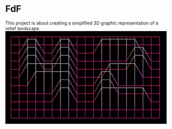 # FdF
This project is about creating a simplified 3D graphic representation of a relief landscape.
![My image](https://github.com/akulaiev/FdF/blob/master/demo.png)

